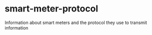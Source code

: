 # smart-meter-protocol
Information about smart meters and the protocol they use to transmit information
